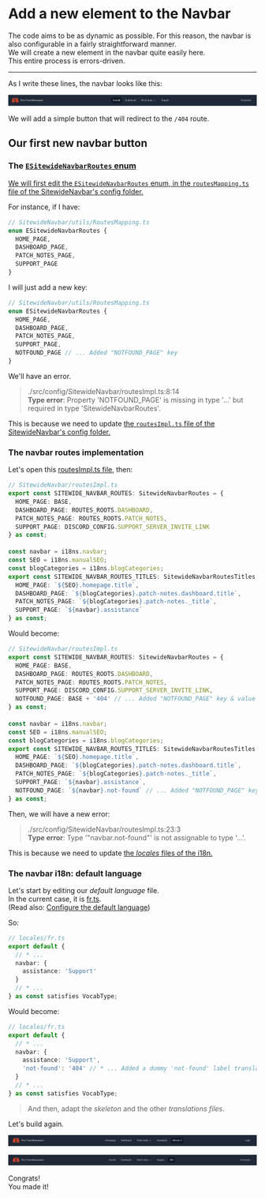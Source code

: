 # Add a new element to the Navbar

The code aims to be as dynamic as possible. For this reason, the navbar is also configurable in a fairly straightforward manner.  
We will create a new element in the navbar quite easily here.  
This entire process is errors-driven.

---

As I write these lines, the navbar looks like this:

<p align="center"><img src="./Assets/01.add-new-navbar-element/navbar-initial-state.png" alt="Navbar initial state"/></p>

We will add a simple button that will redirect to the `/404` route.

## Our first new navbar button

### The [`ESitewideNavbarRoutes` enum](/src/config/SitewideNavbar/utils/RoutesMapping.ts)

[We will first edit the `ESitewideNavbarRoutes` enum, in the `routesMapping.ts` file of the SitewideNavbar's config folder.](/src/config/SitewideNavbar/utils/RoutesMapping.ts)

For instance, if I have:

```ts
// SitewideNavbar/utils/RoutesMapping.ts
enum ESitewideNavbarRoutes {
  HOME_PAGE,
  DASHBOARD_PAGE,
  PATCH_NOTES_PAGE,
  SUPPORT_PAGE
}
```

I will just add a new key:

```ts
// SitewideNavbar/utils/RoutesMapping.ts
enum ESitewideNavbarRoutes {
  HOME_PAGE,
  DASHBOARD_PAGE,
  PATCH_NOTES_PAGE,
  SUPPORT_PAGE,
  NOTFOUND_PAGE // ... Added "NOTFOUND_PAGE" key
}
```

We'll have an error.

> ./src/config/SitewideNavbar/routesImpl.ts:8:14  
> **Type error**: Property 'NOTFOUND_PAGE' is missing in type '...' but required in type 'SitewideNavbarRoutes'.

This is because we need to update [the `routesImpl.ts` file of the SitewideNavbar's config folder.](/src/config/SitewideNavbar/routesImpl.ts)

### The navbar routes implementation

Let's open this [routesImpl.ts file](/src/config/SitewideNavbar/routesImpl.ts), then:

```ts
// SitewideNavbar/routesImpl.ts
export const SITEWIDE_NAVBAR_ROUTES: SitewideNavbarRoutes = {
  HOME_PAGE: BASE,
  DASHBOARD_PAGE: ROUTES_ROOTS.DASHBOARD,
  PATCH_NOTES_PAGE: ROUTES_ROOTS.PATCH_NOTES,
  SUPPORT_PAGE: DISCORD_CONFIG.SUPPORT_SERVER_INVITE_LINK
} as const;

const navbar = i18ns.navbar;
const SEO = i18ns.manualSEO;
const blogCategories = i18ns.blogCategories;
export const SITEWIDE_NAVBAR_ROUTES_TITLES: SitewideNavbarRoutesTitles = {
  HOME_PAGE: `${SEO}.homepage.title`,
  DASHBOARD_PAGE: `${blogCategories}.patch-notes.dashboard.title`,
  PATCH_NOTES_PAGE: `${blogCategories}.patch-notes._title`,
  SUPPORT_PAGE: `${navbar}.assistance`
} as const;
```

Would become:

```ts
// SitewideNavbar/routesImpl.ts
export const SITEWIDE_NAVBAR_ROUTES: SitewideNavbarRoutes = {
  HOME_PAGE: BASE,
  DASHBOARD_PAGE: ROUTES_ROOTS.DASHBOARD,
  PATCH_NOTES_PAGE: ROUTES_ROOTS.PATCH_NOTES,
  SUPPORT_PAGE: DISCORD_CONFIG.SUPPORT_SERVER_INVITE_LINK,
  NOTFOUND_PAGE: BASE + '404' // ... Added "NOTFOUND_PAGE" key & value
} as const;

const navbar = i18ns.navbar;
const SEO = i18ns.manualSEO;
const blogCategories = i18ns.blogCategories;
export const SITEWIDE_NAVBAR_ROUTES_TITLES: SitewideNavbarRoutesTitles = {
  HOME_PAGE: `${SEO}.homepage.title`,
  DASHBOARD_PAGE: `${blogCategories}.patch-notes.dashboard.title`,
  PATCH_NOTES_PAGE: `${blogCategories}.patch-notes._title`,
  SUPPORT_PAGE: `${navbar}.assistance`,
  NOTFOUND_PAGE: `${navbar}.not-found` // ... Added "NOTFOUND_PAGE" key & value
} as const;
```

Then, we will have a new error:

> ./src/config/SitewideNavbar/routesImpl.ts:23:3  
> **Type error**: Type '"navbar.not-found"' is not assignable to type '...'.

This is because we need to update [the _locales_ files of the i18n.](/src/i18n/locales/)

### The navbar i18n: default language

Let's start by editing our _default language_ file.  
In the current case, it is [fr.ts](/src/i18n/locales/fr.ts).  
(Read also: [Configure the default language](/doc/i18n/01.configure-default-language.md))

So:

```ts
// locales/fr.ts
export default {
  // * ...
  navbar: {
    assistance: 'Support'
  }
  // * ...
} as const satisfies VocabType;
```

Would become:

```ts
// locales/fr.ts
export default {
  // * ...
  navbar: {
    assistance: 'Support',
    'not-found': '404' // * ... Added a dummy 'not-found' label translation for the fr.ts file
  }
  // * ...
} as const satisfies VocabType;
```

> And then, adapt the _skeleton_ and the other _translations files_.

Let's build again.

<p align="center"><img src="./Assets/01.add-new-navbar-element/updated-navbar-en.png" alt="Updated navbar (en)"/></p>
<p align="center"><img src="./Assets/01.add-new-navbar-element/updated-navbar-fr.png" alt="Updated navbar (fr)"/></p>

Congrats!  
You made it!
